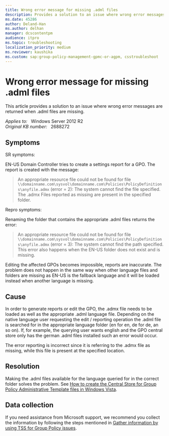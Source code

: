 ```yaml
---
title: Wrong error message for missing .adml files
description: Provides a solution to an issue where wrong error messages are returned when .adml files are missing.
ms.date: 45286
author: Deland-Han
ms.author: delhan
manager: dcscontentpm
audience: itpro
ms.topic: troubleshooting
localization_priority: medium
ms.reviewer: kaushika
ms.custom: sap:group-policy-management-gpmc-or-agpm, csstroubleshoot
---
```

# Wrong error message for missing .adml files

This article provides a solution to an issue where wrong error messages are returned when .adml files are missing.

_Applies to:_ &nbsp; Windows Server 2012 R2  
_Original KB number:_ &nbsp; 2688272

## Symptoms

SR symptoms:

EN-US Domain Controller tries to create a settings report for a GPO. The report is created with the message:

> An appropriate resource file could not be found for file `\\domainname.com\sysvol\domainname.com\Policies\PolicyDefinitions\anyfile.admx` (error = 2): The system cannot find the file specified.  
The .admx Files reported as missing are present in the specified folder.

Repro symptoms:

Renaming the folder that contains the appropriate .adml files returns the error:

> An appropriate resource file could not be found for file `\\domainname.com\sysvol\domainname.com\Policies\PolicyDefinitions\anyfile.admx` (error = 3): The system cannot find the path specified.  
This error also happens when the EN-US folder does not exist and is missing.

Editing the affected GPOs becomes impossible, reports are inaccurate. The problem does not happen in the same way when other language files and folders are missing as EN-US is the fallback language and it will be loaded instead when another language is missing.

## Cause

In order to generate reports or edit the GPO, the .admx file needs to be loaded as well as the appropriate .adml language file. Depending on the native language user requesting the edit / reporting operation the .adml file is searched for in the appropriate language folder (en for en, de for de, an so on). If, for example,  the querying user wants english and the GPO central store only has the german .adml files installed such an error would occur.

The error reporting is incorrect since it is referring to the .admx file as missing, while this file is present at the specified location.

## Resolution

Making the .adml files available for the language queried for in the correct folder solves the problem. See [How to create the Central Store for Group Policy Administrative Template files in Windows Vista](https://support.microsoft.com/help/929841).

## Data collection

If you need assistance from Microsoft support, we recommend you collect the information by following the steps mentioned in [Gather information by using TSS for Group Policy issues](../../windows-client/windows-troubleshooters/gather-information-using-tss-group-policy.md).
